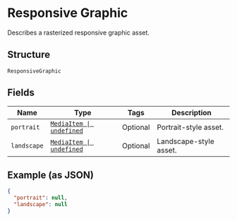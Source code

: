 
# Responsive Graphic

Describes a rasterized responsive graphic asset.

## Structure

`ResponsiveGraphic`

## Fields

| Name | Type | Tags | Description |
|  --- | --- | --- | --- |
| `portrait` | [`MediaItem \| undefined`](/doc/models/media-item.md) | Optional | Portrait-style asset. |
| `landscape` | [`MediaItem \| undefined`](/doc/models/media-item.md) | Optional | Landscape-style asset. |

## Example (as JSON)

```json
{
  "portrait": null,
  "landscape": null
}
```

